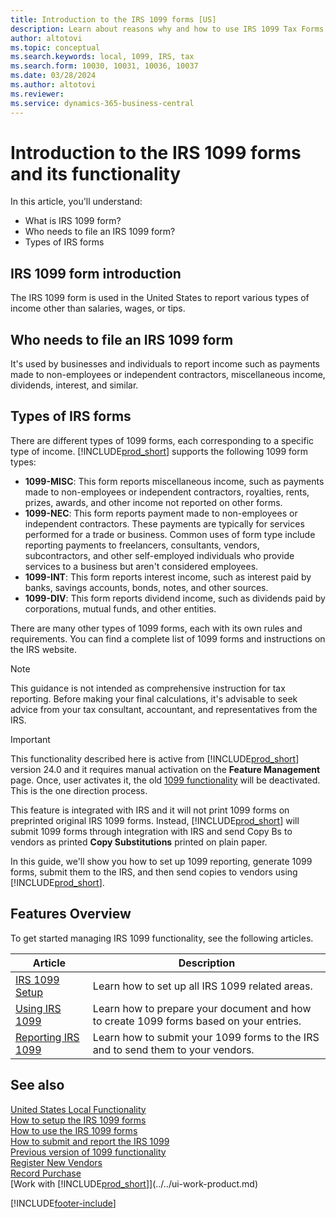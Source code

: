 ```yaml
---
title: Introduction to the IRS 1099 forms [US]
description: Learn about reasons why and how to use IRS 1099 Tax Forms in the US.
author: altotovi
ms.topic: conceptual
ms.search.keywords: local, 1099, IRS, tax
ms.search.form: 10030, 10031, 10036, 10037
ms.date: 03/28/2024
ms.author: altotovi
ms.reviewer: 
ms.service: dynamics-365-business-central
---
```


# Introduction to the IRS 1099 forms and its functionality   

In this article, you'll understand:

- What is IRS 1099 form?
- Who needs to file an IRS 1099 form?
- Types of IRS forms

## IRS 1099 form introduction
The IRS 1099 form is used in the United States to report various types of income other than salaries, wages, or tips. 

## Who needs to file an IRS 1099 form
It's used by businesses and individuals to report income such as payments made to non-employees or independent contractors, miscellaneous income, dividends, interest, and similar. 

## Types of IRS forms
There are different types of 1099 forms, each corresponding to a specific type of income. [!INCLUDE[prod_short](../../includes/prod_short.md)] supports the following 1099 form types: 

- **1099-MISC**: This form reports miscellaneous income, such as payments made to non-employees or independent contractors, royalties, rents, prizes, awards, and other income not reported on other forms.  
- **1099-NEC**: This form reports payment made to non-employees or independent contractors. These payments are typically for services performed for a trade or business. Common uses of form type include reporting payments to freelancers, consultants, vendors, subcontractors, and other self-employed individuals who provide services to a business but aren't considered employees. 
- **1099-INT**: This form reports interest income, such as interest paid by banks, savings accounts, bonds, notes, and other sources.  
- **1099-DIV**: This form reports dividend income, such as dividends paid by corporations, mutual funds, and other entities.   

There are many other types of 1099 forms, each with its own rules and requirements. You can find a complete list of 1099 forms and instructions on the IRS website.  

> [!NOTE]
> This guidance is not intended as comprehensive instruction for tax reporting. Before making your final calculations, it's advisable to seek advice from your tax consultant, accountant, and representatives from the IRS. 

> [!IMPORTANT]
> This functionality described here is active from [!INCLUDE[prod_short](../../includes/prod_short.md)] version 24.0 and it requires manual activation on the **Feature Management** page. Once, user activates it, the old [1099 functionality](set-up-use-irs1099-form.md) will be deactivated. This is the one direction process.  

This feature is integrated with IRS and it will not print 1099 forms on preprinted original IRS 1099 forms. Instead, [!INCLUDE[prod_short](../../includes/prod_short.md)] will submit 1099 forms through integration with IRS and send Copy Bs to vendors as printed **Copy Substitutions** printed on plain paper.  

In this guide, we'll show you how to set up 1099 reporting, generate 1099 forms, submit them to the IRS, and then send copies to vendors using [!INCLUDE[prod_short](../../includes/prod_short.md)].  

## Features Overview   

To get started managing IRS 1099 functionality, see the following articles.  

|  Article  |  Description  |  
|--------|--------------|  
| [IRS 1099 Setup](how-to-1099-setup.md) | Learn how to set up all IRS 1099 related areas. |
| [Using IRS 1099](how-to-1099-use.md) | Learn how to prepare your document and how to create 1099 forms based on your entries. |
| [Reporting IRS 1099](how-to-1099-report.md) | Learn how to submit your 1099 forms to the IRS and to send them to your vendors. |


## See also 

[United States Local Functionality](united-states-local-functionality.md)    
[How to setup the IRS 1099 forms](how-to-1099-setup.md)    
[How to use the IRS 1099 forms](how-to-1099-use.md)    
[How to submit and report the IRS 1099](how-to-1099-report.md)    
[Previous version of 1099 functionality](set-up-use-irs1099-form.md)    
[Register New Vendors](../../purchasing-how-register-new-vendors.md)    
[Record Purchase](../../purchasing-how-record-purchases.md)    
[Work with [!INCLUDE[prod_short](../../includes/prod_short.md)]](../../ui-work-product.md)  

[!INCLUDE[footer-include](../../includes/footer-banner.md)]

